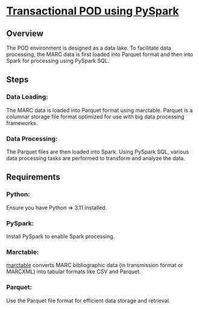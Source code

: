 # [Transactional POD using PySpark](https://github.com/jimfhahn/pod-pyspark-notbook/blob/main/pod-processing.ipynb)

## Overview
The POD environment is designed as a data lake. To facilitate data processing, the MARC data is first loaded into Parquet format and then into Spark for processing using PySpark SQL.

## Steps
### Data Loading: 
The MARC data is loaded into Parquet format using marctable. Parquet is a columnar storage file format optimized for use with big data processing frameworks.
### Data Processing: 
The Parquet files are then loaded into Spark. Using PySpark SQL, various data processing tasks are performed to transform and analyze the data.

## Requirements
### Python: 
Ensure you have Python => 3.11 installed.
### PySpark: 
Install PySpark to enable Spark processing.
### Marctable:
[marctable](https://github.com/sul-dlss-labs/marctable) converts MARC bibliographic data (in transmission format or MARCXML) into tabular formats like CSV and Parquet. 
### Parquet: 
Use the Parquet file format for efficient data storage and retrieval.

